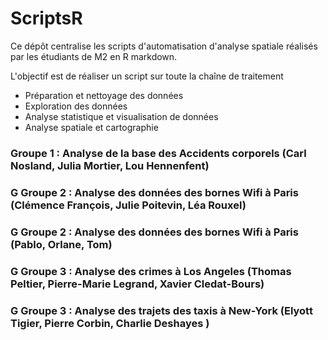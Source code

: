 # ScriptsR

Ce dépôt centralise les scripts d'automatisation d'analyse spatiale réalisés par les étudiants de M2 en R markdown.

L'objectif est de réaliser un script sur toute la chaîne de traitement
* Préparation et nettoyage des données
* Exploration des données 
* Analyse statistique et visualisation de données
* Analyse spatiale et cartographie



### Groupe 1 : Analyse de la base des Accidents corporels (Carl Nosland, Julia Mortier, Lou Hennenfent)

### G Groupe 2 :  Analyse des données des bornes Wifi à Paris (Clémence François, Julie Poitevin, Léa Rouxel)

### G Groupe 2 :  Analyse des données des bornes Wifi à Paris (Pablo, Orlane, Tom)

### G Groupe 3 : Analyse des crimes à Los Angeles (Thomas Peltier, Pierre-Marie Legrand, Xavier Cledat-Bours)

### G Groupe 3 : Analyse des trajets des taxis à New-York (Elyott Tigier, Pierre Corbin, Charlie Deshayes )



